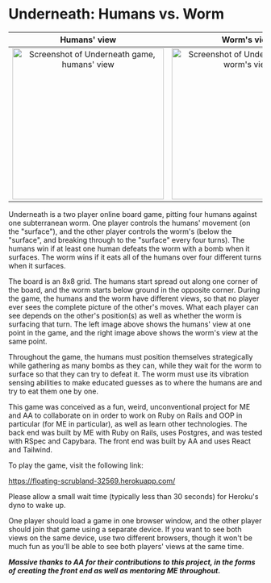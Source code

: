 # Underneath: Humans vs. Worm

Humans' view               | Worm's view
:-------------------------:|:-------------------------:
<img src="https://msespos.github.io/portfolio/imgs/underneath%20humans%20screenshot.png" alt="Screenshot of Underneath game, humans' view" width="300"/> | <img src="https://msespos.github.io/portfolio/imgs/underneath%20worm%20screenshot.png" alt="Screenshot of Underneath game, worm's view" width="300"/>

Underneath is a two player online board game, pitting four humans against one subterranean worm. One player controls the humans' movement (on the "surface"), and the other player controls the worm's (below the "surface", and breaking through to the "surface" every four turns). The humans win if at least one human defeats the worm with a bomb when it surfaces. The worm wins if it eats all of the humans over four different turns when it surfaces.

The board is an 8x8 grid. The humans start spread out along one corner of the board, and the worm starts below ground in the opposite corner. During the game, the humans and the worm have different views, so that no player ever sees the complete picture of the other's moves. What each player can see depends on the other's position(s) as well as whether the worm is surfacing that turn. The left image above shows the humans' view at one point in the game, and the right image above shows the worm's view at the same point.

Throughout the game, the humans must position themselves strategically while gathering as many bombs as they can, while they wait for the worm to surface so that they can try to defeat it. The worm must use its vibration sensing abilities to make educated guesses as to where the humans are and try to eat them one by one.

This game was conceived as a fun, weird, unconventional project for ME and AA to collaborate on in order to work on Ruby on Rails and OOP in particular (for ME in particular), as well as learn other technologies. The back end was built by ME with Ruby on Rails, uses Postgres, and was tested with RSpec and Capybara. The front end was built by AA and uses React and Tailwind.

To play the game, visit the following link:

https://floating-scrubland-32569.herokuapp.com/

Please allow a small wait time (typically less than 30 seconds) for Heroku's dyno to wake up.

One player should load a game in one browser window, and the other player should join that game using a separate device. If you want to see both views on the same device, use two different browsers, though it won't be much fun as you'll be able to see both players' views at the same time.

***Massive thanks to AA for their contributions to this project, in the forms of creating the front end as well as mentoring ME throughout.***
